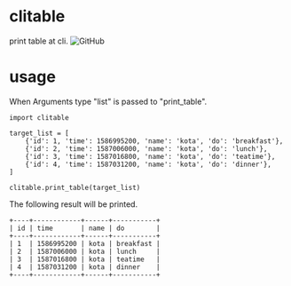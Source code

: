 # clitable
print table at cli.
![GitHub](https://img.shields.io/github/license/kotaoue/clitable)

# usage
When Arguments type "list" is passed to "print_table".
```
import clitable

target_list = [
    {'id': 1, 'time': 1586995200, 'name': 'kota', 'do': 'breakfast'},
    {'id': 2, 'time': 1587006000, 'name': 'kota', 'do': 'lunch'},
    {'id': 3, 'time': 1587016800, 'name': 'kota', 'do': 'teatime'},
    {'id': 4, 'time': 1587031200, 'name': 'kota', 'do': 'dinner'},
]

clitable.print_table(target_list)
```
The following result will be printed.
```
+----+------------+------+-----------+
| id | time       | name | do        |
+----+------------+------+-----------+
| 1  | 1586995200 | kota | breakfast |
| 2  | 1587006000 | kota | lunch     |
| 3  | 1587016800 | kota | teatime   |
| 4  | 1587031200 | kota | dinner    |
+----+------------+------+-----------+ 
```
